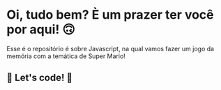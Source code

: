 # Oi, tudo bem? È um prazer ter você por aqui! 🙃

Esse é o repositório é sobre  Javascript, na qual vamos fazer um jogo da memória com a temática de Super Mario! 
 


## 🚀 Let's code! 🚀
